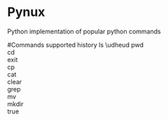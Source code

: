 # Pynux
Python implementation of popular python commands

#Commands supported
history
ls  \\udheud
pwd  
cd  
exit  
cp  
cat  
clear  
grep  
mv  
mkdir  
true
